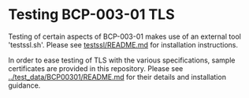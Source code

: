 # Testing BCP-003-01 TLS

Testing of certain aspects of BCP-003-01 makes use of an external tool 'testssl.sh'. Please see [testssl/README.md](https://github.com/AMWA-TV/nmos-testing/tree/master/testssl/README.md) for installation instructions.

In order to ease testing of TLS with the various specifications, sample certificates are provided in this repository. Please see [../test_data/BCP00301/README.md](https://github.com/AMWA-TV/nmos-testing/tree/master/test_data/BCP00301/README.md) for their details and installation guidance.
